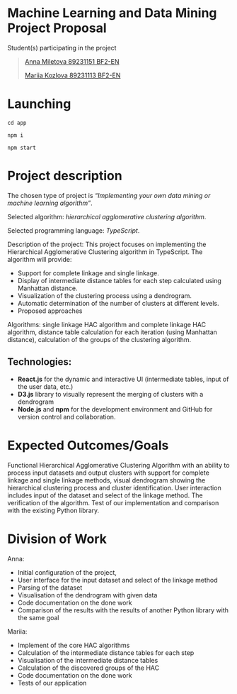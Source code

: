 # Machine Learning and Data Mining Project Proposal

Student(s) participating in the project

> [Anna Miletova 89231151 BF2-EN](https://github.com/miletovaa)
>
> [Mariia Kozlova 89231113 BF2-EN](https://github.com/Kevenant11)

# Launching

`cd app`

`npm i`

`npm start`

# Project description
The chosen type of project is *“Implementing your own data mining or machine learning algorithm”*.

Selected algorithm: *hierarchical agglomerative clustering algorithm*.

Selected programming language: *TypeScript*.

Description of the project: This project focuses on implementing the Hierarchical Agglomerative Clustering algorithm in TypeScript. The algorithm will provide:
- Support for complete linkage and single linkage.
- Display of intermediate distance tables for each step calculated using Manhattan distance.
- Visualization of the clustering process using a dendrogram.
- Automatic determination of the number of clusters at different levels.
- Proposed approaches

Algorithms: single linkage HAC algorithm and complete linkage HAC algorithm, distance table calculation for each iteration (using Manhattan distance), calculation of the groups of the clustering algorithm.

## Technologies: 
- **React.js** for the dynamic and interactive UI (intermediate tables, input of the user data, etc.)
- **D3.js** library to visually represent the merging of clusters with a dendrogram
- **Node.js** and **npm** for the development environment and GitHub for version control and collaboration.

# Expected Outcomes/Goals
Functional Hierarchical Agglomerative Clustering Algorithm with an ability to process input datasets and output clusters with support for complete linkage and single linkage methods, visual dendrogram showing the hierarchical clustering process and cluster identification. User interaction includes input of the dataset and select of the linkage method. The verification of the algorithm. Test of our implementation and comparison with the existing Python library.

# Division of Work

Anna:
- Initial configuration of the project,
- User interface for the input dataset and select of the linkage method
- Parsing of the dataset
- Visualisation of the dendrogram with given data
- Code documentation on the done work
- Comparison of the results with the results of another Python library with the same goal

Mariia:
- Implement of the core HAC algorithms
- Calculation of the intermediate distance tables for each step
- Visualisation of the intermediate distance tables
- Calculation of the discovered groups of the HAC
- Code documentation on the done work
- Tests of our application

